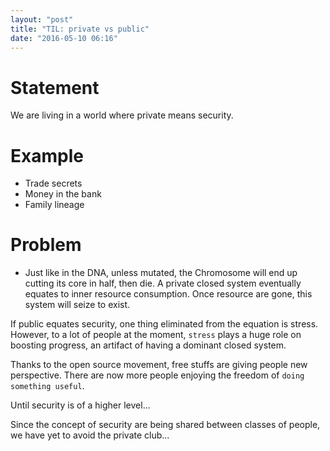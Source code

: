 ```yaml
---
layout: "post"
title: "TIL: private vs public"
date: "2016-05-10 06:16"
---
```


# Statement

  We are living in a world where private means security.

# Example

  + Trade secrets
  + Money in the bank
  + Family lineage

# Problem

  + Just like in the DNA, unless mutated, the Chromosome will end up cutting its core in half, then die. A private closed system eventually equates to inner resource consumption. Once resource are gone, this system will seize to exist.

If public equates security, one thing eliminated from the equation is stress. However, to a lot of people at the moment, `stress` plays a huge role on boosting progress, an artifact of having a dominant closed system.

Thanks to the open source movement, free stuffs are giving people new perspective. There are now more people enjoying the freedom of `doing something useful`.

Until security is of a higher level...

Since the concept of security are being shared between classes of people, we have yet to avoid the private club...
